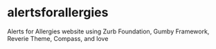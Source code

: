 alertsforallergies
==================

Alerts for Allergies website using Zurb Foundation, Gumby Framework, Reverie Theme, Compass, and love